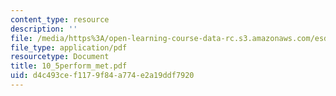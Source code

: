 ```yaml
---
content_type: resource
description: ''
file: /media/https%3A/open-learning-course-data-rc.s3.amazonaws.com/esd-60-lean-six-sigma-processes-summer-2004/d4c493cef1179f84a774e2a19ddf7920_10_5perform_met.pdf
file_type: application/pdf
resourcetype: Document
title: 10_5perform_met.pdf
uid: d4c493ce-f117-9f84-a774-e2a19ddf7920
---
```

